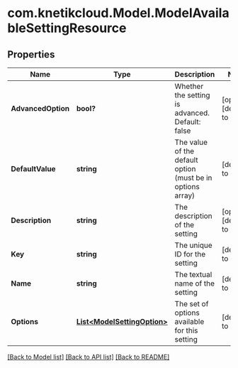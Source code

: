 # com.knetikcloud.Model.ModelAvailableSettingResource
## Properties

Name | Type | Description | Notes
------------ | ------------- | ------------- | -------------
**AdvancedOption** | **bool?** | Whether the setting is advanced. Default: false | [optional] [default to null]
**DefaultValue** | **string** | The value of the default option (must be in options array) | [default to null]
**Description** | **string** | The description of the setting | [optional] [default to null]
**Key** | **string** | The unique ID for the setting | [default to null]
**Name** | **string** | The textual name of the setting | [default to null]
**Options** | [**List&lt;ModelSettingOption&gt;**](ModelSettingOption.md) | The set of options available for this setting | [default to null]

[[Back to Model list]](../README.md#documentation-for-models) [[Back to API list]](../README.md#documentation-for-api-endpoints) [[Back to README]](../README.md)

